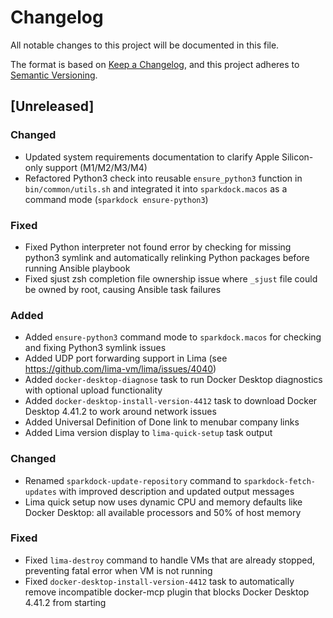 # Changelog

All notable changes to this project will be documented in this file.

The format is based on [Keep a Changelog](https://keepachangelog.com/en/1.0.0/),
and this project adheres to [Semantic Versioning](https://semver.org/spec/v2.0.0.html).

## [Unreleased]

### Changed
- Updated system requirements documentation to clarify Apple Silicon-only support (M1/M2/M3/M4)
- Refactored Python3 check into reusable `ensure_python3` function in `bin/common/utils.sh` and integrated it into `sparkdock.macos` as a command mode (`sparkdock ensure-python3`)

### Fixed
- Fixed Python interpreter not found error by checking for missing python3 symlink and automatically relinking Python packages before running Ansible playbook
- Fixed sjust zsh completion file ownership issue where `_sjust` file could be owned by root, causing Ansible task failures

### Added
- Added `ensure-python3` command mode to `sparkdock.macos` for checking and fixing Python3 symlink issues
- Added UDP port forwarding support in Lima (see https://github.com/lima-vm/lima/issues/4040)
- Added `docker-desktop-diagnose` task to run Docker Desktop diagnostics with optional upload functionality
- Added `docker-desktop-install-version-4412` task to download Docker Desktop 4.41.2 to work around network issues
- Added Universal Definition of Done link to menubar company links
- Added Lima version display to `lima-quick-setup` task output

### Changed
- Renamed `sparkdock-update-repository` command to `sparkdock-fetch-updates` with improved description and updated output messages
- Lima quick setup now uses dynamic CPU and memory defaults like Docker Desktop: all available processors and 50% of host memory

### Fixed
- Fixed `lima-destroy` command to handle VMs that are already stopped, preventing fatal error when VM is not running
- Fixed `docker-desktop-install-version-4412` task to automatically remove incompatible docker-mcp plugin that blocks Docker Desktop 4.41.2 from starting
